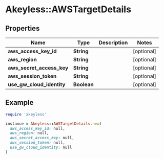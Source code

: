 # Akeyless::AWSTargetDetails

## Properties

| Name | Type | Description | Notes |
| ---- | ---- | ----------- | ----- |
| **aws_access_key_id** | **String** |  | [optional] |
| **aws_region** | **String** |  | [optional] |
| **aws_secret_access_key** | **String** |  | [optional] |
| **aws_session_token** | **String** |  | [optional] |
| **use_gw_cloud_identity** | **Boolean** |  | [optional] |

## Example

```ruby
require 'akeyless'

instance = Akeyless::AWSTargetDetails.new(
  aws_access_key_id: null,
  aws_region: null,
  aws_secret_access_key: null,
  aws_session_token: null,
  use_gw_cloud_identity: null
)
```

